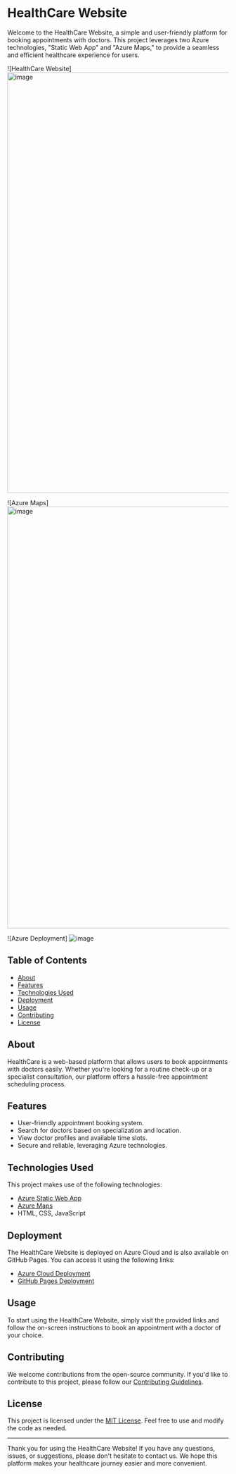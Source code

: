 # HealthCare Website

Welcome to the HealthCare Website, a simple and user-friendly platform for booking appointments with doctors. This project leverages two Azure technologies, "Static Web App" and "Azure Maps," to provide a seamless and efficient healthcare experience for users.

![HealthCare Website]<img width="955" alt="image" src="https://github.com/PathakAnuj/HealthCare/assets/109123656/e8c838cf-69b4-4849-9882-f6186e79b126">

![Azure Maps]<img width="958" alt="image" src="https://github.com/PathakAnuj/HealthCare/assets/109123656/52e1de24-da50-4f8c-b90e-57be1f17017d">


![Azure Deployment] ![image](https://github.com/PathakAnuj/HealthCare/assets/109123656/6178dd14-cefb-47e1-8159-0cd111f3b87d)



## Table of Contents

- [About](#about)
- [Features](#features)
- [Technologies Used](#technologies-used)
- [Deployment](#deployment)
- [Usage](#usage)
- [Contributing](#contributing)
- [License](#license)

## About

HealthCare is a web-based platform that allows users to book appointments with doctors easily. Whether you're looking for a routine check-up or a specialist consultation, our platform offers a hassle-free appointment scheduling process.

## Features

- User-friendly appointment booking system.
- Search for doctors based on specialization and location.
- View doctor profiles and available time slots.
- Secure and reliable, leveraging Azure technologies.

## Technologies Used

This project makes use of the following technologies:

- [Azure Static Web App](https://azure.microsoft.com/en-us/services/app-service/static/)
- [Azure Maps](https://azure.microsoft.com/en-us/services/azure-maps/)
- HTML, CSS, JavaScript

## Deployment

The HealthCare Website is deployed on Azure Cloud and is also available on GitHub Pages. You can access it using the following links:

- [Azure Cloud Deployment](https://thankful-field-0652fee10.4.azurestaticapps.net/)
- [GitHub Pages Deployment](https://pathakanuj.github.io/HealthCare/)

## Usage

To start using the HealthCare Website, simply visit the provided links and follow the on-screen instructions to book an appointment with a doctor of your choice.

## Contributing

We welcome contributions from the open-source community. If you'd like to contribute to this project, please follow our [Contributing Guidelines](CONTRIBUTING.md).

## License

This project is licensed under the [MIT License](LICENSE). Feel free to use and modify the code as needed.

---

Thank you for using the HealthCare Website! If you have any questions, issues, or suggestions, please don't hesitate to contact us. We hope this platform makes your healthcare journey easier and more convenient.
